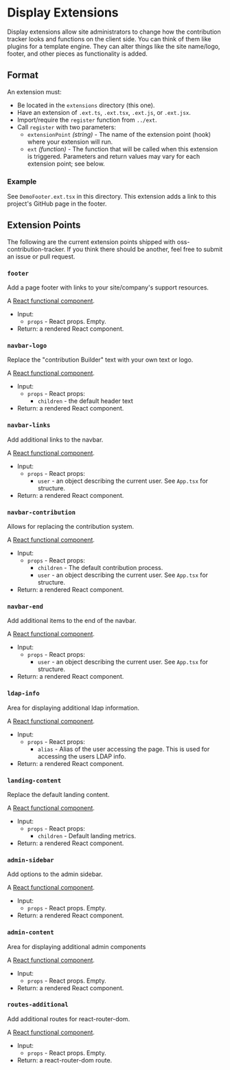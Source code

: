 # Display Extensions

Display extensions allow site administrators to change how the contribution tracker looks and functions on the client side. You can think of them like plugins for a template engine. They can alter things like the site name/logo, footer, and other pieces as functionality is added.

## Format

An extension must:

* Be located in the `extensions` directory (this one).
* Have an extension of `.ext.ts`, `.ext.tsx`, `.ext.js`, or `.ext.jsx`.
* Import/require the `register` function from `../ext`.
* Call `register` with two parameters:
    * `extensionPoint` _(string)_ - The name of the extension point (hook) where your extension will run.
    * `ext` _(function)_ - The function that will be called when this extension is triggered. Parameters and return values may vary for each extension point; see below.

### Example

See `DemoFooter.ext.tsx` in this directory. This extension adds a link to this project's GitHub page in the footer.

## Extension Points

The following are the current extension points shipped with oss-contribution-tracker. If you think there should be another, feel free to submit an issue or pull request.

### `footer`

Add a page footer with links to your site/company's support resources.

A [React functional component].

* Input:
    * `props` - React props. Empty.
* Return: a rendered React component.

### `navbar-logo`

Replace the "contribution Builder" text with your own text or logo.

A [React functional component].

* Input:
    * `props` - React props:
        * `children` - the default header text
* Return: a rendered React component.

### `navbar-links`

Add additional links to the navbar.

A [React functional component].

* Input:
    * `props` - React props:
        * `user` - an object describing the current user. See `App.tsx` for structure.
* Return: a rendered React component.

### `navbar-contribution`

Allows for replacing the contribution system.

A [React functional component].

* Input:
    * `props` - React props:
        * `children` - The default contribution process.
        * `user` - an object describing the current user. See `App.tsx` for structure.
* Return: a rendered React component.

### `navbar-end`

Add additional items to the end of the navbar.

A [React functional component].

* Input:
    * `props` - React props:
        * `user` - an object describing the current user. See `App.tsx` for structure.
* Return: a rendered React component.

### `ldap-info`

Area for displaying additional ldap information.

A [React functional component].

* Input:
    * `props` - React props:
        * `alias` - Alias of the user accessing the page. This is used for accessing the users LDAP info.
* Return: a rendered React component.

### `landing-content`

Replace the default landing content.

A [React functional component].

* Input:
    * `props` - React props:
        * `children` - Default landing metrics.
* Return: a rendered React component.

### `admin-sidebar`

Add options to the admin sidebar.

A [React functional component].

* Input:
    * `props` - React props. Empty.
* Return: a rendered React component.

### `admin-content`

Area for displaying additional admin components

A [React functional component].

* Input:
    * `props` - React props. Empty.
* Return: a rendered React component.

### `routes-additional`

Add additional routes for react-router-dom.

A [React functional component].

* Input:
    * `props` - React props. Empty.
* Return: a react-router-dom route.

[React functional component]: https://reactjs.org/docs/components-and-props.html#functional-and-class-components